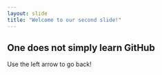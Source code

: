 ```yaml
---
layout: slide
title: "Welcome to our second slide!"
---
```

## One does not simply learn GitHub
Use the left arrow to go back!
